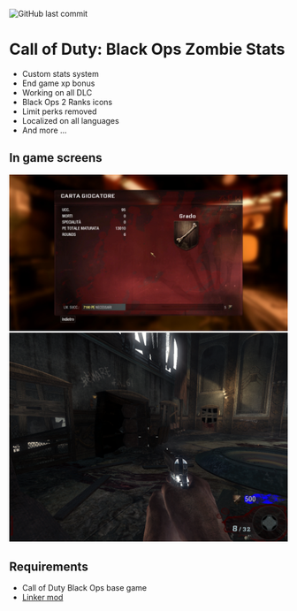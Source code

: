 ![GitHub last commit](https://img.shields.io/github/last-commit/Martos/BO1_zombie_stats)

# Call of Duty: Black Ops Zombie Stats

- Custom stats system
- End game xp bonus
- Working on all DLC
- Black Ops 2 Ranks icons
- Limit perks removed
- Localized on all languages
- And more ...

## In game screens
![Alt text](/screenshots/shot0001.jpg?raw=true "Stats Menu")
![Alt text](/screenshots/shot0002.png?raw=true "In game HUD")

## Requirements
* Call of Duty Black Ops base game
* [Linker mod](https://github.com/Nukem9/LinkerMod)
